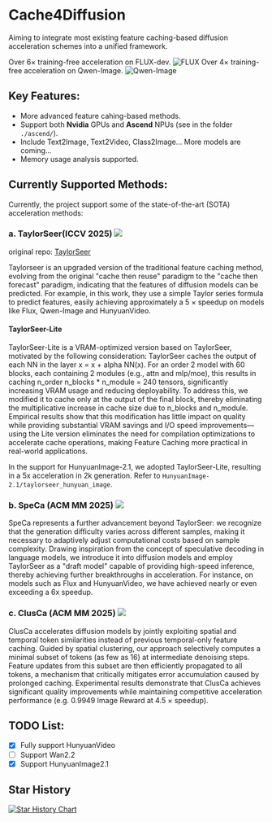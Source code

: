 # Cache4Diffusion
Aiming to integrate most existing feature caching-based diffusion acceleration schemes into a unified framework.

Over $6 \times$ training-free acceleration on FLUX-dev.
![FLUX](./assets/examples/FLUX.png)
Over $4 \times$ training-free acceleration on Qwen-Image.
![Qwen-Image](./assets/examples/Qwen-Image.png)

## Key Features: 
- More advanced feature cahing-based methods.
- Support both **Nvidia** GPUs and **Ascend** NPUs (see in the folder `./ascend/`).
- Include Text2Image, Text2Video, Class2Image... More models are coming...
- Memory usage analysis supported.

## Currently Supported Methods:
Currently, the project support some of the state-of-the-art (SOTA) acceleration methods:

### a. TaylorSeer(ICCV 2025) <a href='https://arxiv.org/abs/2503.06923'><img src='https://img.shields.io/badge/Paper-arXiv-red'></a>

original repo:  [TaylorSeer](https://github.com/Shenyi-Z/TaylorSeer)

Taylorseer is an upgraded version of the traditional feature caching method, evolving from the original "cache then reuse" paradigm to the "cache then forecast" paradigm, indicating that the features of diffusion models can be predicted. For example, in this work, they use a simple Taylor series formula to predict features, easily achieving approximately a 5 $\times$ speedup on models like Flux, Qwen-Image and HunyuanVideo.

#### TaylorSeer-Lite

TaylorSeer-Lite is a VRAM-optimized version based on TaylorSeer, motivated by the following consideration: TaylorSeer caches the output of each NN in the layer x = x + alpha NN(x). For an order 2 model with 60 blocks, each containing 2 modules (e.g., attn and mlp/moe), this results in caching n_order  n_blocks * n_module = 240 tensors, significantly increasing VRAM usage and reducing deployability. To address this, we modified it to cache only at the output of the final block, thereby eliminating the multiplicative increase in cache size due to n_blocks and n_module. Empirical results show that this modification has little impact on quality while providing substantial VRAM savings and I/O speed improvements—using the Lite version eliminates the need for compilation optimizations to accelerate cache operations, making Feature Caching more practical in real-world applications.

In the support for HunyuanImage-2.1, we adopted TaylorSeer-Lite, resulting in a 5x acceleration in 2k generation. Refer to `HunyuanImage-2.1/taylorseer_hunyuan_image`.

### b. SpeCa (ACM MM 2025) <a href='https://www.arxiv.org/abs/2509.11628'><img src='https://img.shields.io/badge/Paper-arXiv-red'></a>

SpeCa represents a further advancement beyond TaylorSeer: we recognize that the generation difficulty varies across different samples, making it necessary to adaptively adjust computational costs based on sample complexity. Drawing inspiration from the concept of speculative decoding in language models, we introduce it into diffusion models and employ TaylorSeer as a "draft model" capable of providing high-speed inference, thereby achieving further breakthroughs in acceleration. For instance, on models such as Flux and HunyuanVideo, we have achieved nearly or even exceeding a 6x speedup.

### c. ClusCa (ACM MM 2025) <a href='https://arxiv.org/abs/2509.10312'><img src='https://img.shields.io/badge/Paper-arXiv-red'></a>

ClusCa accelerates diffusion models by jointly exploiting spatial and temporal token similarities instead of previous temporal-only feature caching. Guided by spatial clustering, our approach selectively computes a minimal subset of tokens (as few as 16) at intermediate denoising steps. Feature updates from this subset are then efficiently propagated to all tokens, a mechanism that critically mitigates error accumulation caused by prolonged caching. Experimental results demonstrate that ClusCa achieves significant quality improvements while maintaining competitive acceleration performance (e.g. 0.9949 Image Reward at 4.5 $\times$ speedup).


## TODO List:

- [x] Fully support HunyuanVideo
- [ ] Support Wan2.2
- [x] Support HunyuanImage2.1

## Star History

[![Star History Chart](https://api.star-history.com/svg?repos=Shenyi-Z/Cache4Diffusion&type=Date)](https://www.star-history.com/#Shenyi-Z/Cache4Diffusion&Date)
